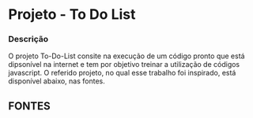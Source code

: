 # Projeto - To Do List

### Descrição

O projeto To-Do-List consite na execução de um código pronto que está dipsonível na internet e tem por objetivo treinar a utilização de códigos javascript. O referido projeto, no qual esse trabalho foi inspirado, está disponível abaixo, nas fontes.




## FONTES
